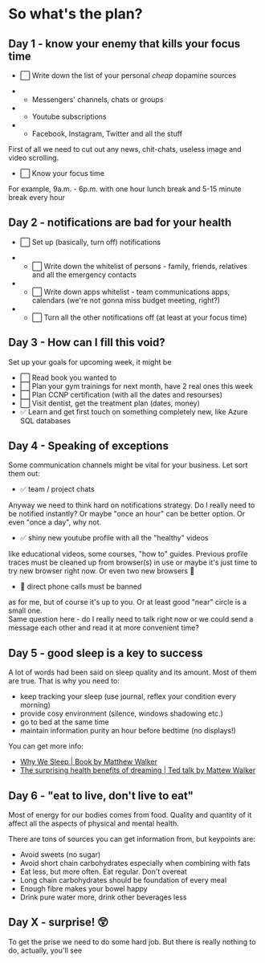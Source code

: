 # So what's the plan?

## Day 1 - know your enemy that kills your focus time

- ⬜️ Write down the list of your personal _cheap_ dopamine sources

- - Messengers' channels, chats or groups
- - Youtube subscriptions
- - Facebook, Instagram, Twitter and all the stuff

First of all we need to cut out any news, chit-chats, useless image and video scrolling.

- ⬜️ Know your focus time

For example, 9a.m. - 6p.m. with one hour lunch break and 5-15 minute break every hour

## Day 2 - notifications are bad for your health

- ⬜️ Set up (basically, turn off) notifications

- - ⬜️ Write down the whitelist of persons - family, friends, relatives and all the emergency contacts
- - ⬜️ Write down apps whitelist - team communications apps, calendars (we're not gonna miss budget meeting, right?)
- - ⬜️ Turn all the other notifications off (at least at your focus time)

## Day 3 - How can I fill this void?

Set up your goals for upcoming week, it might be

- ⬜️ Read book you wanted to
- ⬜️ Plan your gym trainings for next month, have 2 real ones this week
- ⬜️ Plan CCNP certification (with all the dates and resourses)
- ⬜️ Visit dentist, get the treatment plan (dates, money)
- ✅ Learn and get first touch on something completely new, like Azure SQL databases

## Day 4 - Speaking of exceptions

Some communication channels might be vital for your business. Let sort them out:

- ✅ team / project chats

Anyway we need to think hard on notifications strategy. Do I really need to be notified instantly? Or maybe "once an hour" can be better option. Or even "once a day", why not.

- ✅ shiny new youtube profile with all the "healthy" videos

like educational videos, some courses, "how to" guides. Previous profile traces must be cleaned up from browser(s) in use or maybe it's just time to try new browser right now. Or even two new browsers 🧐

- 📵 direct phone calls must be banned

as for me, but of course it's up to you. Or at least good "near" circle is a small one.   
Same question here - do I really need to talk right now or we could send a message each other and read it at more convenient time?

## Day 5 - good sleep is a key to success

A lot of words had been said on sleep quality and its amount. Most of them are true. That is why you need to:
- keep tracking your sleep (use journal, reflex your condition every morning)
- provide cosy environment (silence, windows shadowing etc.)
- go to bed at the same time
- maintain information purity an hour before bedtime (no displays!)

You can get more info:
- [Why We Sleep | Book by Matthew Walker](https://www.simonandschuster.com/books/Why-We-Sleep/Matthew-Walker/9781501144325)
- [The surprising health benefits of dreaming | Ted talk by Mattew Walker](https://www.ted.com/talks/matt_walker_the_surprising_health_benefits_of_dreaming)

## Day 6 - "eat to live, don't live to eat"

Most of energy for our bodies comes from food. Quality and quantity of it affect all the aspects of physical and mental health. 

There are tons of sources you can get information from, but keypoints are:

- Avoid sweets (no sugar)
- Avoid short chain carbohydrates especially when combining with fats
- Eat less, but more often. Eat regular. Don't overeat
- Long chain carbohydrates should be foundation of every meal
- Enough fibre makes your bowel happy
- Drink pure water more, drink other beverages less


## Day X - surprise! 😲

To get the prise we need to do some hard job. But there is really nothing to do, actually, you'll see


